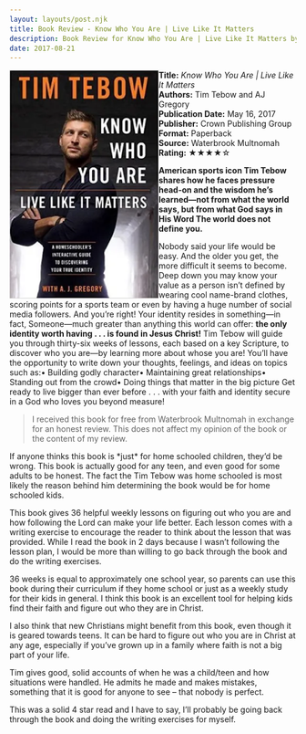 ```yaml
---
layout: layouts/post.njk
title: Book Review - Know Who You Are | Live Like It Matters
description: Book Review for Know Who You Are | Live Like It Matters by Tim Tebow and AJ Gregory
date: 2017-08-21
---
```

<section class="review__info">

<img loading="lazy" class="movie__poster" src="/static/images/covers/knowwhoyouare.webp" alt="Book Cover for Know Who You Are | Live Like It Matters by Tim Tebow and AJ Gregory" width="262" height="400" align="left">
        
<b>Title:</b> <i>Know Who You Are | Live Like It Matters</i><br>
<b>Authors:</b> Tim Tebow and AJ Gregory<br>
<b>Publication Date:</b> May 16, 2017<br>
<b>Publisher:</b> Crown Publishing Group<br>
<b>Format:</b> Paperback<br>
<b>Source:</b> Waterbrook Multnomah<br>
<b>Rating:</b> &#9733;&#9733;&#9733;&#9733;&#9734;
        
<p class="review__description"><b>American sports icon Tim Tebow shares how he faces pressure head-on and the wisdom he’s learned—not from what the world says, but from what God says in His Word The world does not define you.</b></p>

<p>Nobody said your life would be easy. And the older you get, the more difficult it seems to become. Deep down you may know your value as a person isn’t defined by wearing cool name-brand clothes, scoring points for a sports team or even by having a huge number of social media followers. And you’re right! Your identity resides in something—in fact, Someone—much greater than anything this world can offer: <b>the only identity worth having . . . is found in Jesus Christ!</b> Tim Tebow will guide you through thirty-six weeks of lessons, each based on a key Scripture, to discover who you are—by learning more about whose you are! You’ll have the opportunity to write down your thoughts, feelings, and ideas on topics such as:• Building godly character• Maintaining great relationships• Standing out from the crowd• Doing things that matter in the big picture Get ready to live bigger than ever before . . . with your faith and identity secure in a God who loves you beyond measure!</p>
</section>

<blockquote>I received this book for free from Waterbrook Multnomah in exchange for an honest review. This does not affect my opinion of the book or the content of my review.</blockquote>

<p>If anyone thinks this book is *just* for home schooled children, they’d be wrong. This book is actually good for any teen, and even good for some adults to be honest. The fact the Tim Tebow was home schooled is most likely the reason behind him determining the book would be for home schooled kids.</p>

<p>This book gives 36 helpful weekly lessons on figuring out who you are and how following the Lord can make your life better. Each lesson comes with a writing exercise to encourage the reader to think about the lesson that was provided. While I read the book in 2 days because I wasn’t following the lesson plan, I would be more than willing to go back through the book and do the writing exercises.</p>

<p>36 weeks is equal to approximately one school year, so parents can use this book during their curriculum if they home school or just as a weekly study for their kids in general. I think this book is an excellent tool for helping kids find their faith and figure out who they are in Christ.</p>

<p>I also think that new Christians might benefit from this book, even though it is geared towards teens. It can be hard to figure out who you are in Christ at any age, especially if you’ve grown up in a family where faith is not a big part of your life.</p>

<p>Tim gives good, solid accounts of when he was a child/teen and how situations were handled. He admits he made and makes mistakes, something that it is good for anyone to see – that nobody is perfect.</p>

<p>This was a solid 4 star read and I have to say, I’ll probably be going back through the book and doing the writing exercises for myself.</p>